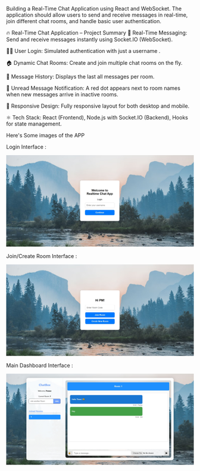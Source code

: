 Building a Real-Time Chat Application using React and WebSocket. The application should allow users to send and receive messages in real-time, join different chat rooms, and handle basic user authentication.

🔥 Real-Time Chat Application – Project Summary
💬 Real-Time Messaging: Send and receive messages instantly using Socket.IO (WebSocket).

🧑‍💻 User Login: Simulated authentication with just a username .

🏠 Dynamic Chat Rooms: Create and join multiple chat rooms on the fly.

📜 Message History: Displays the last all messages per room.

🔴 Unread Message Notification: A red dot appears next to room names when new messages arrive in inactive rooms.

📱 Responsive Design: Fully responsive layout for both desktop and mobile.

⚛️ Tech Stack: React (Frontend), Node.js with Socket.IO (Backend), Hooks for state management.



Here's Some images of the APP

Login Interface : 


![image alt](https://github.com/PranavM4601/ChatAPP/blob/40a1b74dd1f9fb9e0d4b4a5510af6780fadd365b/Login.jpeg)

Join/Create Room Interface :


![image alt](https://github.com/PranavM4601/ChatAPP/blob/40a1b74dd1f9fb9e0d4b4a5510af6780fadd365b/Join%20room.jpeg)

Main Dashboard Interface :

![image alt](https://github.com/PranavM4601/ChatAPP/blob/f777a9fce3bf334b90b728ecfaf384749dd94ea9/main%20Interface.jpeg)

